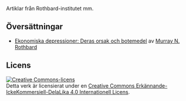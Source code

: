 Artiklar från Rothbard-institutet mm.

## Översättningar
* [Ekonomiska depressioner: Deras orsak och botemedel](/artiklar/ekonomiska-depressioner) av [Murray N. Rothbard](https://en.wikipedia.org/wiki/Murray_Rothbard)


## Licens
<a rel="license" href="http://creativecommons.org/licenses/by-nc-sa/4.0/"><img alt="Creative Commons-licens" style="border-width:0" src="https://i.creativecommons.org/l/by-nc-sa/4.0/88x31.png" /></a><br />Detta verk är licensierat under en <a rel="license" href="http://creativecommons.org/licenses/by-nc-sa/4.0/">Creative Commons Erkännande-IckeKommersiell-DelaLika 4.0 Internationell Licens</a>.
